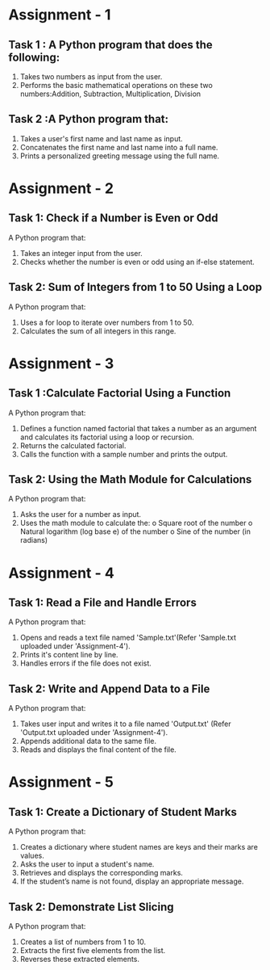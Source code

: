 # Assignment - 1
## Task 1 : A Python program that does the following:
1.  Takes two numbers as input from the user.
2.  Performs the basic mathematical operations on these two numbers:Addition, Subtraction, Multiplication, Division

## Task 2 :A Python program that:
1.  Takes a user's first name and last name as input.
2.  Concatenates the first name and last name into a full name.
3.  Prints a personalized greeting message using the full name.

##

# Assignment - 2
## Task 1: Check if a Number is Even or Odd
A Python program that:
1. 	Takes an integer input from the user.
2. 	Checks whether the number is even or odd using an if-else statement.

## Task 2: Sum of Integers from 1 to 50 Using a Loop
A Python program that:
1.   Uses a for loop to iterate over numbers from 1 to 50.
2.   Calculates the sum of all integers in this range.

##

# Assignment - 3
## Task 1 :Calculate Factorial Using a Function 
A Python program that:
1.   Defines a function named factorial that takes a number as an argument and calculates its factorial using a loop or recursion.
2.   Returns the calculated factorial.
3.   Calls the function with a sample number and prints the output.

## Task 2: Using the Math Module for Calculations
A Python program that:
1.   Asks the user for a number as input.
2.   Uses the math module to calculate the:
o   Square root of the number
o   Natural logarithm (log base e) of the number
o   Sine of the number (in radians)

# Assignment - 4
## Task 1: Read a File and Handle Errors 
A Python program that:
1.   Opens and reads a text file named 'Sample.txt'(Refer 'Sample.txt uploaded under 'Assignment-4').
2.   Prints it's content line by line.
3.   Handles errors if the file does not exist.

## Task 2: Write and Append Data to a File
A Python program that:
1.   Takes user input and writes it to a file named 'Output.txt' (Refer 'Output.txt uploaded under 'Assignment-4').
2.   Appends additional data to the same file.
3.   Reads and displays the final content of the file.

# Assignment - 5

## Task 1: Create a Dictionary of Student Marks
A Python program that:
1.   Creates a dictionary where student names are keys and their marks are values.
2.   Asks the user to input a student's name.
3.   Retrieves and displays the corresponding marks.
4.   If the student’s name is not found, display an appropriate message.

## Task 2: Demonstrate List Slicing 
A Python program that:
1.   Creates a list of numbers from 1 to 10.
2.   Extracts the first five elements from the list.
3.   Reverses these extracted elements.


